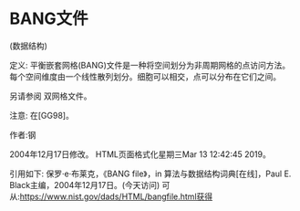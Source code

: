 # BANG文件


(数据结构)



定义:
平衡嵌套网格(BANG)文件是一种将空间划分为非周期网格的点访问方法。每个空间维度由一个线性散列划分。细胞可以相交，点可以分布在它们之间。



另请参阅
双网格文件。



注意:
在[GG98]。


作者:钢







2004年12月17日修改。
HTML页面格式化星期三Mar 13 12:42:45 2019。



引用如下:
保罗·e·布莱克，《BANG file》，in
算法与数据结构词典[在线]，Paul E. Black主编，2004年12月17日。(今天访问)
可从:https://www.nist.gov/dads/HTML/bangfile.html获得
